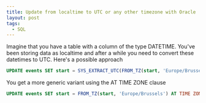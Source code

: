 ```yaml
---
title: Update from localtime to UTC or any other timezone with Oracle
layout: post
tags:
  - SQL
---
```

Imagine that you have a table with a column of the type DATETIME. You've been storing data as localtime and after a while you need to convert these datetimes to UTC. Here's a possible approach

```sql
UPDATE events SET start = SYS_EXTRACT_UTC(FROM_TZ(start, 'Europe/Brussels'));
```

You get a more generic variant using the AT TIME ZONE clause

```sql
UPDATE events SET start = FROM_TZ(start, 'Europe/Brussels') AT TIME ZONE 'America/Denver';
```
